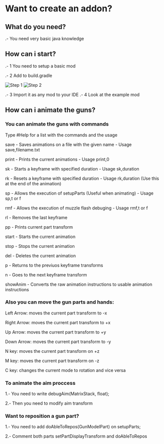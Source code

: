 # Want to create an addon?

## What do you need?

.- You need very basic java knowledge

## How can i start?

.- 1 You need to setup a basic mod

.- 2 Add to build.gradle

![Step 1](https://i.imgur.com/gvvq1AJ.jpg)
![Step 2](https://i.imgur.com/BP7YZSL.jpg)

.- 3 Import it as any mod to your IDE
.- 4 Look at the example mod

## How can i animate the guns?
### You can animate the guns with commands
Type #Help for a list with the commands and the usage

save     - Saves animations on a file with the given name - Usage save,filename.txt

print    - Prints the current animations - Usage print,0

sk       - Starts a keyframe with specified duration - Usage sk,duration

rk       - Resets a keyframe with specified duration - Usage rk,duration (Use this at the end of the animation)

sp       - Allows the execution of setupParts (Useful when animating) - Usage sp,t or f

rmf      - Allows the execution of muzzle flash debuging - Usage rmf,t or f

rl       - Removes the last keyframe

pp       - Prints current part transform

start    - Starts the current animation

stop     - Stops the current animation

del      - Deletes the current animation

p        - Returns to the previuos keyframe transforms

n        - Goes to the next keyframe transform

showAnim - Converts the raw animation instructions to usable animation instructions


### Also you can move the gun parts and hands:

Left Arrow: moves the current part transform to -x

Right Arrow: moves the current part transform to +x

Up Arrow: moves the current part transform to +y

Down Arrow: moves the current part transform to -y

N key: moves the current part transform on +z

M key: moves the current part transform on -z

C key: changes the current mode to rotation and vice versa


### To animate the aim proccess
1.- You need to write debugAim(MatrixStack, float);

2.- Then you need to modify aim transform


### Want to reposition a gun part?
1.- You need to add doAbleToRepos(GunModelPart) on setupParts;

2.- Comment both parts setPartDisplayTransform and doAbleToRepos

